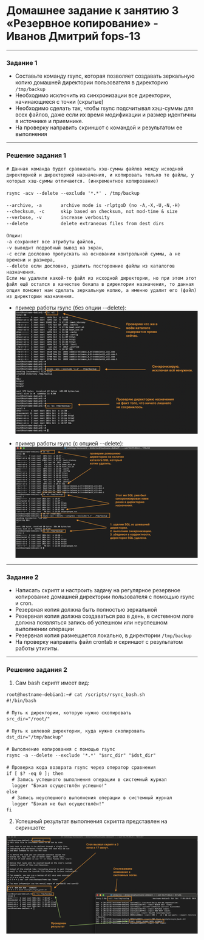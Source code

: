 # Домашнее задание к занятию 3 «Резервное копирование» - Иванов Дмитрий fops-13


------


### Задание 1
- Составьте команду rsync, которая позволяет создавать зеркальную копию домашней директории пользователя в директорию `/tmp/backup`
- Необходимо исключить из синхронизации все директории, начинающиеся с точки (скрытые)
- Необходимо сделать так, чтобы rsync подсчитывал хэш-суммы для всех файлов, даже если их время модификации и размер идентичны в источнике и приемнике.
- На проверку направить скриншот с командой и результатом ее выполнения


------
### Решение задания 1
 ```
 # Данная команда будет сравнивать хэш-суммы файлов между исходной директорией и директорией назначения, и копировать только те файлы, у которых хэш-суммы отличаются. (инкрементное копирование)

 rsync -acv --delete --exclude '*.*' . /tmp/backup

--archive, -a       archive mode is -rlptgoD (no -A,-X,-U,-N,-H)
--checksum, -c      skip based on checksum, not mod-time & size
--verbose, -v       increase verbosity
--delete            delete extraneous files from dest dirs

Опции:
-a сохраняет все атрибуты файлов, 
-v выводит подробный вывод на экран,
-с если дословно пропускать на основании контрольной суммы, а не времени и размера,
--delete если дословно, удалить посторонние файлы из каталогов назначения.
Если мы удалили какой-то файл из исходной директории, но при этом этот файл ещё остался в качестве бекапа в директории назначения, то данная опция поможет нам сделать зеркальную копию, а именно удалит его (файл) из директории назначения.

 ```
- пример работы rsync (без опции --delete):
![rsync](https://github.com/dmlorren/netology-homework/blob/main/Отказоустойчивость/img/rsync_1.png)
 
- пример работы rsync (c опцией --delete):
![rsync](https://github.com/dmlorren/netology-homework/blob/main/Отказоустойчивость/img/rsync_2.png)


------
### Задание 2
- Написать скрипт и настроить задачу на регулярное резервное копирование домашней директории пользователя с помощью rsync и cron.
- Резервная копия должна быть полностью зеркальной
- Резервная копия должна создаваться раз в день, в системном логе должна появляться запись об успешном или неуспешном выполнении операции
- Резервная копия размещается локально, в директории `/tmp/backup`
- На проверку направить файл crontab и скриншот с результатом работы утилиты.

------
### Решение задания 2

1. Сам bash скрипт имеет вид:
```
root@hostname-debian1:~# cat /scripts/rsync_bash.sh
#!/bin/bash

# Путь к директории, которую нужно скопировать
src_dir="/root/"

# Путь к целевой директории, куда нужно скопировать
dst_dir="/tmp/backup"

# Выполнение копирования с помощью rsync
rsync -a --delete --exclude '*.*' "$src_dir" "$dst_dir"

# Проверка кода возврата rsync через оператор сравнения
if [ $? -eq 0 ]; then
  # Запись успешного выполнения операции в системный журнал
  logger "Бэкап осуществлён успешно!"
else
  # Запись неуспешного выполнения операции в системный журнал
  logger "Бэкап не был осуществлён!"
fi
```

2. Успешный результат выполнения скрипта представлен на скриншоте:

![rsync](https://github.com/dmlorren/netology-homework/blob/main/Отказоустойчивость/img/rsync_3.png)